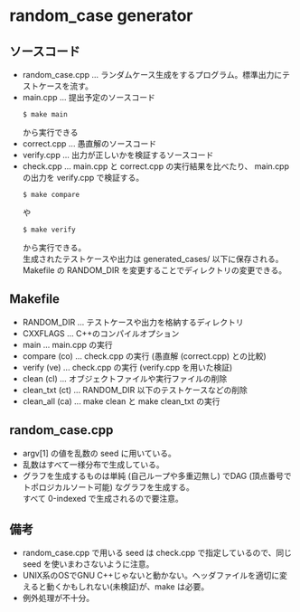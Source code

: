 # random_case generator
## ソースコード
- random_case.cpp ... ランダムケース生成をするプログラム。標準出力にテストケースを流す。
- main.cpp ... 提出予定のソースコード  
  ```shell
  $ make main
  ```
  から実行できる
- correct.cpp ... 愚直解のソースコード
- verify.cpp ... 出力が正しいかを検証するソースコード
- check.cpp ... main.cpp と correct.cpp の実行結果を比べたり、 main.cpp の出力を verify.cpp で検証する。
  ```shell
  $ make compare
  ```
  や
  ```shell
  $ make verify
  ```
  から実行できる。  
  生成されたテストケースや出力は generated_cases/ 以下に保存される。  
  Makefile の RANDOM_DIR を変更することでディレクトリの変更できる。  
## Makefile
- RANDOM_DIR ... テストケースや出力を格納するディレクトリ
- CXXFLAGS ... C++のコンパイルオプション
- main ... main.cpp の実行
- compare (co) ... check.cpp の実行 (愚直解 (correct.cpp) との比較)
- verify (ve) ... check.cpp の実行 (verify.cpp を用いた検証)
- clean (cl) ... オブジェクトファイルや実行ファイルの削除
- clean_txt (ct) ... RANDOM_DIR 以下のテストケースなどの削除
- clean_all (ca) ... make clean と make clean_txt の実行
## random_case.cpp
- argv[1] の値を乱数の seed に用いている。
- 乱数はすべて一様分布で生成している。
- グラフを生成するものは単純 (自己ループや多重辺無し) でDAG (頂点番号でトポロジカルソート可能) なグラフを生成する。  
  すべて 0-indexed で生成されるので要注意。
## 備考
- random_case.cpp で用いる seed は check.cpp で指定しているので、同じ seed を使いまわさないように注意。
- UNIX系のOSでGNU C++じゃないと動かない。ヘッダファイルを適切に変えると動くかもしれない(未検証)が、make は必要。
- 例外処理が不十分。
